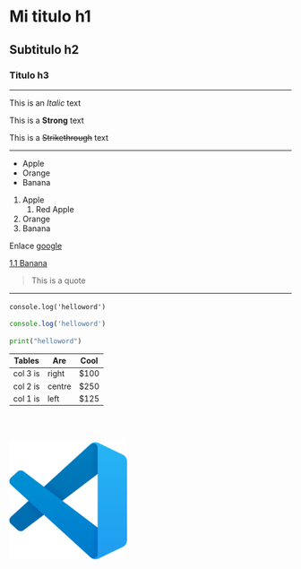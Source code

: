 <!--HEADINGS-->
# Mi titulo h1
## Subtitulo h2
### Titulo h3
---
This is an *Italic* text
<!--Esto es un salto de linea-->
This is a **Strong** text

This is a ~~Strikethrough~~ text
___
<!--UL-->
* Apple
* Orange
* Banana

1. Apple
    1. Red Apple
2. Orange
3. Banana

Enlace [google](https://www.google.com)

[1.1 Banana](youtube.com "Youtube")

> This is a quote
---

`console.log('helloword')`

```javascript
console.log('helloword')
```
```python
print("helloword")
```

| Tables    | Are   |  Cool |
|-----------|-------|-------|
|col 3 is   | right | $100  |
|col 2 is   | centre| $250  |
|col 1 is   | left  | $125  |

\
\
\
![visual studio code](vsc.png)